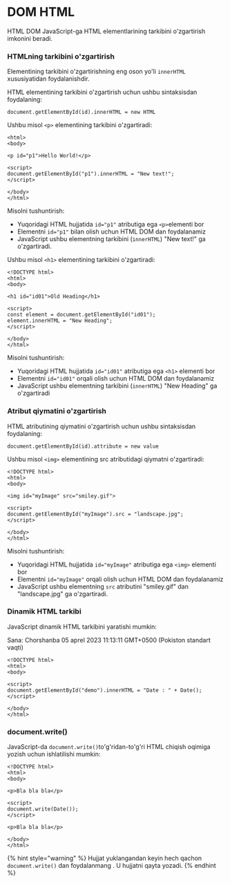 # DOM HTML

HTML DOM JavaScript-ga HTML elementlarining tarkibini o'zgartirish imkonini beradi.

### HTMLning tarkibini o'zgartirish

Elementining tarkibini o'zgartirishning eng oson yo'li `innerHTML` xususiyatidan foydalanishdir.

HTML elementining tarkibini o'zgartirish uchun ushbu sintaksisdan foydalaning:

```
document.getElementById(id).innerHTML = new HTML
```

Ushbu misol `<p>` elementining tarkibini o'zgartiradi:

```
<html>
<body>

<p id="p1">Hello World!</p>

<script>
document.getElementById("p1").innerHTML = "New text!";
</script>

</body>
</html>
```

Misolni tushuntirish:

* Yuqoridagi HTML hujjatida `id="p1"` atributiga ega `<p>`elementi bor
* Elementni `id="p1"` bilan olish uchun HTML DOM dan foydalanamiz
* JavaScript ushbu elementning tarkibini (`innerHTML`) "New text!" ga o'zgartiradi.

Ushbu misol `<h1>` elementining tarkibini o'zgartiradi:

```
<!DOCTYPE html>
<html>
<body>

<h1 id="id01">Old Heading</h1>

<script>
const element = document.getElementById("id01");
element.innerHTML = "New Heading";
</script>

</body>
</html>
```

Misolni tushuntirish:

* Yuqoridagi HTML hujjatida `id="id01"` atributiga ega `<h1>` elementi bor
* Elementni `id="id01"`  orqali olish uchun HTML DOM dan foydalanamiz
* JavaScript ushbu elementning tarkibini (`innerHTML`) "New Heading" ga o'zgartiradi

### Atribut qiymatini o'zgartirish

HTML atributining qiymatini o'zgartirish uchun ushbu sintaksisdan foydalaning:

```
document.getElementById(id).attribute = new value
```

Ushbu misol `<img>` elementining src atributidagi qiymatni o'zgartiradi:

```
<!DOCTYPE html>
<html>
<body>

<img id="myImage" src="smiley.gif">

<script>
document.getElementById("myImage").src = "landscape.jpg";
</script>

</body>
</html>
```

Misolni tushuntirish:

* Yuqoridagi HTML hujjatida `id="myImage"` atributiga ega `<img>` elementi bor
* Elementni `id="myImage"` orqali olish uchun HTML DOM dan foydalanamiz
* JavaScript ushbu elementning `src` atributini "smiley.gif" dan "landscape.jpg" ga o'zgartiradi.

### Dinamik HTML tarkibi

JavaScript dinamik HTML tarkibini yaratishi mumkin:

Sana: Chorshanba 05 aprel 2023 11:13:11 GMT+0500 (Pokiston standart vaqti)

```
<!DOCTYPE html>
<html>
<body>

<script>
document.getElementById("demo").innerHTML = "Date : " + Date(); </script>

</body>
</html>
```

### document.write()

JavaScript-da `document.write()`to'g'ridan-to'g'ri HTML chiqish oqimiga yozish uchun ishlatilishi mumkin:

```
<!DOCTYPE html>
<html>
<body>

<p>Bla bla bla</p>

<script>
document.write(Date());
</script>

<p>Bla bla bla</p>

</body>
</html>
```

{% hint style="warning" %}
Hujjat yuklangandan keyin hech qachon `document.write()` dan foydalanmang . U hujjatni qayta yozadi.
{% endhint %}
